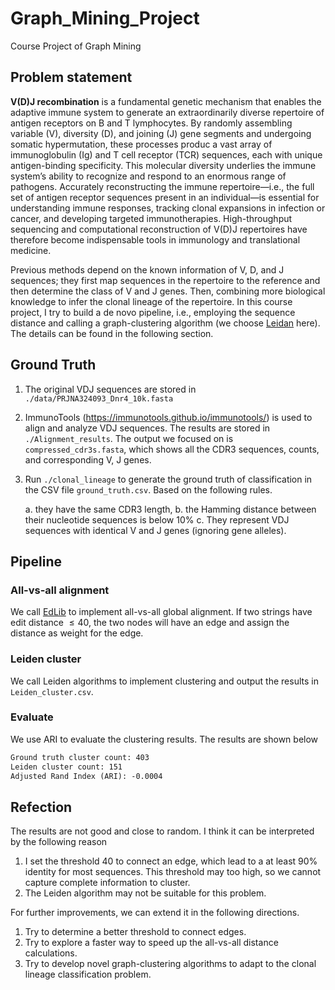 # Graph_Mining_Project

Course Project of Graph Mining

## Problem statement

**V(D)J recombination** is a fundamental genetic mechanism that enables the adaptive immune system to generate an extraordinarily diverse repertoire of antigen receptors on B and T lymphocytes. By randomly assembling variable (V), diversity (D), and joining (J) gene segments and undergoing somatic hypermutation, these processes produc a vast array of immunoglobulin (Ig) and T cell receptor (TCR) sequences, each with unique antigen-binding specificity. This molecular diversity underlies the immune system’s ability to recognize and respond to an enormous range of pathogens. Accurately reconstructing the immune repertoire—i.e., the full set of antigen receptor sequences present in an individual—is essential for understanding immune responses, tracking clonal expansions in infection or cancer, and developing targeted immunotherapies. High-throughput sequencing and computational reconstruction of V(D)J repertoires have therefore become indispensable tools in immunology and translational medicine.  



Previous methods depend on the known information of V, D, and J sequences; they first map sequences in the repertoire to the reference and then determine the class of V and J genes. Then, combining more biological knowledge to infer the clonal lineage of the repertoire. In this course project, I try to build a de novo pipeline, i.e., employing the sequence distance and calling a graph-clustering algorithm (we choose [Leidan](https://leidenalg.readthedocs.io/en/stable/intro.html) here). The details can be found in the following section. 



## Ground Truth

1. The original VDJ sequences are stored in `./data/PRJNA324093_Dnr4_10k.fasta`

2. ImmunoTools (https://immunotools.github.io/immunotools/) is used to align and analyze VDJ sequences. The results are stored in `./Alignment_results`. The output we focused on is `compressed_cdr3s.fasta`, which shows all the CDR3 sequences, counts, and corresponding V, J genes. 

3. Run `./clonal_lineage` to generate the ground truth of classification in the CSV file `ground_truth.csv`. Based on the following rules.

   a. they have the same CDR3 length,
   b. the Hamming distance between their nucleotide sequences is below 10%
   c. They represent VDJ sequences with identical V and J genes (ignoring gene alleles).

## Pipeline

### All-vs-all alignment

We call [EdLib](https://martinsos.github.io/edlib/) to implement all-vs-all global alignment. If two strings have edit distance $\leq 40$, the two nodes will have an edge and assign the distance as weight for the edge. 

### Leiden cluster

We call Leiden algorithms to implement clustering and output the results in `Leiden_cluster.csv`.

### Evaluate

We use ARI to evaluate the clustering results. The results are shown below

```tex
Ground truth cluster count: 403
Leiden cluster count: 151
Adjusted Rand Index (ARI): -0.0004
```



## Refection

The results are not good and close to random. I think it can be interpreted by the following reason

1. I set the threshold $40$ to connect an edge, which lead to a at least $90\%$​​ identity for most sequences. This threshold may too high, so we cannot capture complete information to cluster. 
1. The Leiden algorithm may not be suitable for this problem. 



For further improvements, we can extend it in the following directions.

1. Try to determine a better threshold to connect edges. 
2. Try to explore a faster way to speed up the all-vs-all distance calculations. 
3. Try to develop novel graph-clustering algorithms to adapt to the clonal lineage classification problem. 

